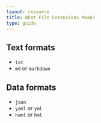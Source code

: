 ```yaml
---
layout: resource
title: What File Extensions Mean?
type: guide
---
```


## Text formats

- `txt`
- `md` or `markdown`

## Data formats

- `json`
- `yaml` or `yml`
- `haml` or `hml`
